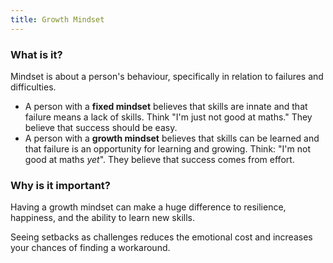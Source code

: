 ```yaml
---
title: Growth Mindset
---
```


### What is it?

Mindset is about a person's behaviour, specifically in relation to failures and difficulties. 

- A person with a **fixed mindset** believes that skills are innate and that failure means a lack of skills. Think "I'm just not good at maths." They believe that success should be easy.
- A person with a **growth mindset** believes that skills can be learned and that failure is an opportunity for learning and growing. Think: "I'm not good at maths *yet*". They believe that success comes from effort.

### Why is it important?

Having a growth mindset can make a huge difference to resilience, happiness, and the ability to learn new skills.
		
Seeing setbacks as challenges reduces the emotional cost and increases your chances of finding a workaround. 
	